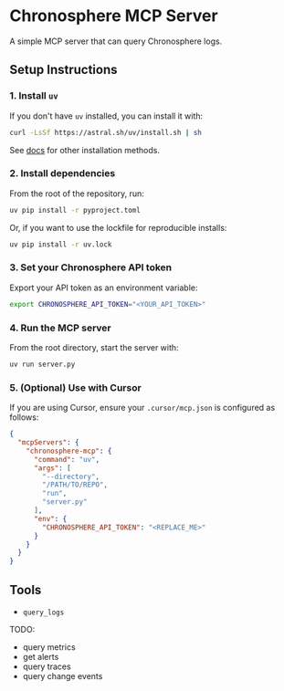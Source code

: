 # Chronosphere MCP Server

A simple MCP server that can query Chronosphere logs.

## Setup Instructions

### 1. Install `uv`
If you don't have `uv` installed, you can install it with:
```sh
curl -LsSf https://astral.sh/uv/install.sh | sh
```
See [docs](https://docs.astral.sh/uv/getting-started/installation/#standalone-installer) for other installation methods.

### 2. Install dependencies
From the root of the repository, run:
```sh
uv pip install -r pyproject.toml
```
Or, if you want to use the lockfile for reproducible installs:
```sh
uv pip install -r uv.lock
```

### 3. Set your Chronosphere API token
Export your API token as an environment variable:
```sh
export CHRONOSPHERE_API_TOKEN="<YOUR_API_TOKEN>"
```

### 4. Run the MCP server
From the root directory, start the server with:
```sh
uv run server.py
```

### 5. (Optional) Use with Cursor
If you are using Cursor, ensure your `.cursor/mcp.json` is configured as follows:
```json
{
  "mcpServers": {
    "chronosphere-mcp": {
      "command": "uv",
      "args": [
        "--directory",
        "/PATH/TO/REPO",
        "run",
        "server.py"
      ],
      "env": {
        "CHRONOSPHERE_API_TOKEN": "<REPLACE_ME>"
      }
    }
  }
}
```

## Tools
- `query_logs`

TODO:
- query metrics
- get alerts
- query traces
- query change events